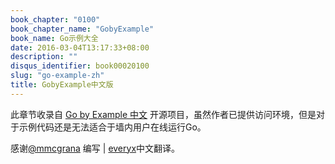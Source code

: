 ```yaml
---
book_chapter: "0100"
book_chapter_name: "GobyExample"
book_name: Go示例大全
date: 2016-03-04T13:17:33+08:00
description: ""
disqus_identifier: book00020100
slug: "go-example-zh"
title: GobyExample中文版
---
```


此章节收录自 [Go by Example 中文](https://github.com/everyx/gobyexample) 开源项目，虽然作者已提供访问环境，但是对于示例代码还是无法适合于墙内用户在线运行Go。
 
 
 感谢[@mmcgrana](https://twitter.com/mmcgrana) 编写 | [everyx](https://github.com/everyx)中文翻译。
